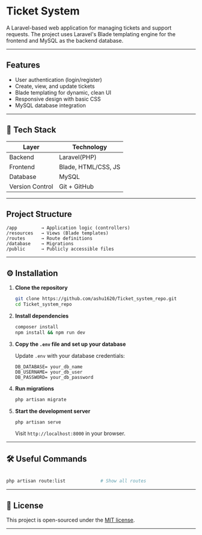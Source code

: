# Ticket System

A Laravel-based web application for managing tickets and support requests. The project uses Laravel's Blade templating engine for the frontend and MySQL as the backend database.

---

## Features

* User authentication (login/register)
* Create, view, and update tickets
* Blade templating for dynamic, clean UI
* Responsive design with basic CSS
* MySQL database integration

---

## 🚀 Tech Stack

| Layer           | Technology          |
| --------------- | ------------------- |
| Backend         | Laravel(PHP)        |
| Frontend        | Blade, HTML/CSS, JS |
| Database        | MySQL               |
| Version Control | Git + GitHub        |

---

## Project Structure

```
/app         → Application logic (controllers)
/resources   → Views (Blade templates)
/routes      → Route definitions
/database    → Migrations
/public      → Publicly accessible files
```

---

## ⚙️ Installation

1. **Clone the repository**

   ```bash
   git clone https://github.com/ashu1620/Ticket_system_repo.git
   cd Ticket_system_repo
   ```

2. **Install dependencies**

   ```bash
   composer install
   npm install && npm run dev
   ```

3. **Copy the `.env` file and set up your database**

   Update `.env` with your database credentials:

   ```
   DB_DATABASE= your_db_name
   DB_USERNAME= your_db_user
   DB_PASSWORD= your_db_password
   ```

4. **Run migrations**

   ```bash
   php artisan migrate
   ```

5. **Start the development server**

   ```bash
   php artisan serve
   ```

   Visit `http://localhost:8000` in your browser.

---

## 🛠️ Useful Commands

```bash

php artisan route:list             # Show all routes
```

---

## 📜 License

This project is open-sourced under the [MIT license](LICENSE).

---

